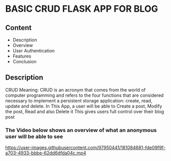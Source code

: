 <h1>BASIC CRUD FLASK APP FOR BLOG </h1>
<h2>Content</h2>
<ul>
  <li>Description</li>
  <li>Overview</li>
  <li>User Authentication</li>
  <li>Features</li>
  <li>Conclusion</li>
</ul>
<h2>Description</h2>
<p>
CRUD Meaning: CRUD is an acronym that comes from the world of computer programming and refers
 to the four functions that are considered necessary to implement a persistent storage application: create, read, update and delete. 
 In This App, a user will be able to Create a post, Modify the post, Read and also Delete it This gives users full control over their blog post
</p>

<h3>The Video below shows an overview of what an anonymous user will be able to see</h3>

https://user-images.githubusercontent.com/97950441/181084681-fde09f9f-a703-4933-bbbe-62dd6dfda04c.mp4
